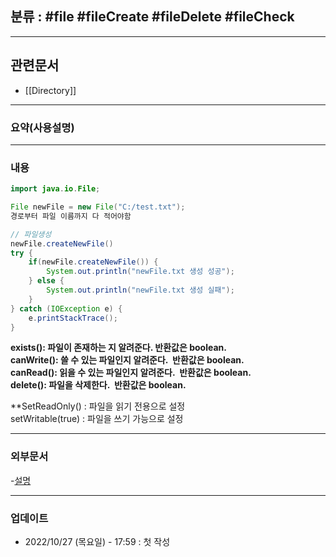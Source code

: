 ## 분류 : #file #fileCreate #fileDelete #fileCheck 

---
## 관련문서
- [[Directory]]

----
### 요약(사용설명)

---
### 내용

```Java
import java.io.File;
```
```Java
File newFile = new File("C:/test.txt");
경로부터 파일 이름까지 다 적어야함

// 파일생성
newFile.createNewFile()
try {
	if(newFile.createNewFile()) { 
		System.out.println("newFile.txt 생성 성공");
	} else {
		System.out.println("newFile.txt 생성 실패"); 
	} 
} catch (IOException e) {
	e.printStackTrace(); 
}

```
**exists(): 파일이 존재하는 지 알려준다. 반환값은 boolean.**  
**canWrite(): 쓸 수 있는 파일인지 알려준다.  반환값은 boolean.**  
**canRead(): 읽을 수 있는 파일인지 알려준다.  반환값은 boolean.**  
**delete(): 파일을 삭제한다.  반환값은 boolean.**

**SetReadOnly() : 파일을 읽기 전용으로 설정  
setWritable(true) : 파일을 쓰기 가능으로 설정


----
### 외부문서
-[설명](https://blog.naver.com/ziharndwjs/221302590265)

----
### 업데이트
-  2022/10/27 (목요일) - 17:59 : 첫 작성
